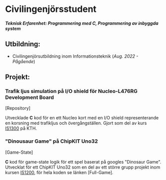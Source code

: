 # Civilingenjörsstudent

##### Teknisk Erfarenhet: Programmering med C, Programmering av inbyggda system

## Utbildning:
- Civilingenjörsutbildning inom Informationsteknik (_Aug. 2022 - Pågående_)

## Projekt:
### Trafik ljus simulation på I/O shield för Nucleo-L476RG Development Board
[Repository]

Utvecklade **C** kod för en ett Nucleo kort med en I/O shield representerande en korsning med trafikljus och övergångställen. Gjort som del av kurs [IS1300](https://www.kth.se/student/kurser/kurs/IS1300) på KTH.

### "Dinousaur Game" på ChipKIT Uno32
[Game-State]

**C** kod för game-state logik för ett spel baserat på googles "Dinosaur Game". Utvecklat för ett ChipKIT Uno32 som en del av ett större grupp projekt inom kursen [IS1200](https://www.kth.se/student/kurser/kurs/IS1200?l=en), för hela koden se länken [Full-Game].

